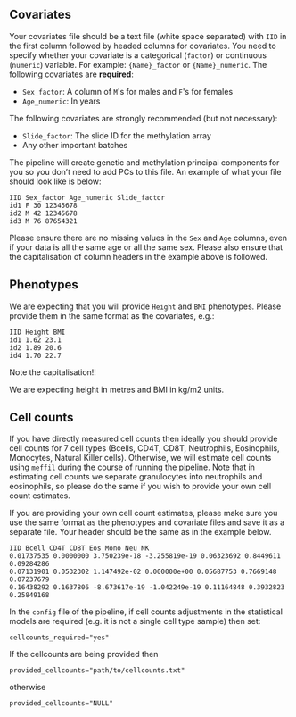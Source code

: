
## Covariates
Your covariates file should be a text file (white space separated) with `IID` in the first column followed by headed columns for covariates. You need to specify whether your covariate is a categorical (`factor`) or continuous (`numeric`) variable. For example: `{Name}_factor` or `{Name}_numeric`.  The following covariates are **required**:

- `Sex_factor`: A column of `M`'s for males and `F`'s for females
- `Age_numeric`: In years

The following covariates are strongly recommended (but not necessary):

- `Slide_factor`: The slide ID for the methylation array
- Any other important batches

The pipeline will create genetic and methylation principal components for you so you don’t need to add PCs to this file. An example of what your file should look like is below:

    IID Sex_factor Age_numeric Slide_factor
    id1 F 30 12345678
    id2 M 42 12345678
    id3 M 76 87654321

Please ensure there are no missing values in the `Sex` and `Age` columns, even if your data is all the same age or all the same sex. Please also ensure that the capitalisation of column headers in the example above is followed.

## Phenotypes

We are expecting that you will provide `Height` and `BMI` phenotypes. Please provide them in the same format as the covariates, e.g.:

    IID Height BMI
    id1 1.62 23.1
    id2 1.89 20.6
    id4 1.70 22.7

Note the capitalisation!!

We are expecting height in metres and BMI in kg/m2 units.

## Cell counts

If you have directly measured cell counts then ideally you should provide cell counts for 7 cell types (Bcells, CD4T, CD8T, Neutrophils, Eosinophils, Monocytes, Natural Killer cells). Otherwise, we will estimate cell counts using `meffil` during the course of running the pipeline. Note that in estimating cell counts we separate granulocytes into neutrophils and eosinophils, so please do the same if you wish to provide your own cell count estimates.

If you are providing your own cell count estimates, please make sure you use the same format as the phenotypes and covariate files and save it as a separate file. Your header should be the same as in the example below. 

```
IID Bcell CD4T CD8T Eos Mono Neu NK
0.01737535 0.0000000 3.750239e-18 -3.255819e-19 0.06323692 0.8449611 0.09284286
0.07131901 0.0532302 1.147492e-02 0.000000e+00 0.05687753 0.7669148 0.07237679
0.16438292 0.1637806 -8.673617e-19 -1.042249e-19 0.11164848 0.3932823 0.25849168
```

In the `config` file of the pipeline, if cell counts adjustments in the statistical models are required (e.g. it is not a single cell type sample) then set:

```
cellcounts_required="yes"
```

If the cellcounts are being provided then

```
provided_cellcounts="path/to/cellcounts.txt"
```

otherwise

```
provided_cellcounts="NULL"
```